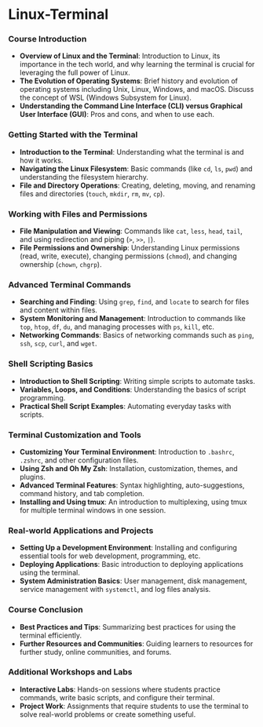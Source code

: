 # Linux-Terminal

### Course Introduction
- **Overview of Linux and the Terminal**: Introduction to Linux, its importance in the tech world, and why learning the terminal is crucial for leveraging the full power of Linux.
- **The Evolution of Operating Systems**: Brief history and evolution of operating systems including Unix, Linux, Windows, and macOS. Discuss the concept of WSL (Windows Subsystem for Linux).
- **Understanding the Command Line Interface (CLI) versus Graphical User Interface (GUI)**: Pros and cons, and when to use each.

### Getting Started with the Terminal
- **Introduction to the Terminal**: Understanding what the terminal is and how it works.
- **Navigating the Linux Filesystem**: Basic commands (like `cd`, `ls`, `pwd`) and understanding the filesystem hierarchy.
- **File and Directory Operations**: Creating, deleting, moving, and renaming files and directories (`touch`, `mkdir`, `rm`, `mv`, `cp`).

### Working with Files and Permissions
- **File Manipulation and Viewing**: Commands like `cat`, `less`, `head`, `tail`, and using redirection and piping (`>`, `>>`, `|`).
- **File Permissions and Ownership**: Understanding Linux permissions (read, write, execute), changing permissions (`chmod`), and changing ownership (`chown`, `chgrp`).

### Advanced Terminal Commands
- **Searching and Finding**: Using `grep`, `find`, and `locate` to search for files and content within files.
- **System Monitoring and Management**: Introduction to commands like `top`, `htop`, `df`, `du`, and managing processes with `ps`, `kill`, etc.
- **Networking Commands**: Basics of networking commands such as `ping`, `ssh`, `scp`, `curl`, and `wget`.

### Shell Scripting Basics
- **Introduction to Shell Scripting**: Writing simple scripts to automate tasks.
- **Variables, Loops, and Conditions**: Understanding the basics of script programming.
- **Practical Shell Script Examples**: Automating everyday tasks with scripts.

### Terminal Customization and Tools
- **Customizing Your Terminal Environment**: Introduction to `.bashrc`, `.zshrc`, and other configuration files.
- **Using Zsh and Oh My Zsh**: Installation, customization, themes, and plugins.
- **Advanced Terminal Features**: Syntax highlighting, auto-suggestions, command history, and tab completion.
- **Installing and Using tmux**: An introduction to multiplexing, using tmux for multiple terminal windows in one session.

### Real-world Applications and Projects
- **Setting Up a Development Environment**: Installing and configuring essential tools for web development, programming, etc.
- **Deploying Applications**: Basic introduction to deploying applications using the terminal.
- **System Administration Basics**: User management, disk management, service management with `systemctl`, and log files analysis.

### Course Conclusion
- **Best Practices and Tips**: Summarizing best practices for using the terminal efficiently.
- **Further Resources and Communities**: Guiding learners to resources for further study, online communities, and forums.

### Additional Workshops and Labs
- **Interactive Labs**: Hands-on sessions where students practice commands, write basic scripts, and configure their terminal.
- **Project Work**: Assignments that require students to use the terminal to solve real-world problems or create something useful.
